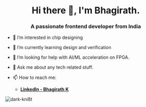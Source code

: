 <!---
- 👋 Hi, I’m @dark-kni8t
- 💞️ I’m looking to collaborate on ...
- 📫 How to reach me ...
--->

<!---
dark-knight123/dark-knight123 is a ✨ special ✨ repository because its `README.md` (this file) appears on your GitHub profile.
You can click the Preview link to take a look at your changes.
--->

<h1 align="center">Hi there 👋, I'm Bhagirath.</h1>
<h3 align="center">A passionate frontend developer from India</h3>

- 👀 I’m interested in chip designing
- 🌱 I’m currently learning design and verification
- 🤔 I’m looking for help with AI/ML acceleration on FPGA.
- 💬 Ask me about any tech related stuff.

- 📫 How to reach me:
  -  **[LinkedIn - Bhagirath K](https://www.linkedin.com/in/bhagirath-k-/)**
<!--
<h3 align="left">Connect with me:</h3>
<p align="left">
</p>
--->
<p><img align="center" src="https://github-readme-stats.vercel.app/api/top-langs?username=dark-kni8t&hide=C,Python,Assembly,Hack,Roff,Yacc,Stata,CMake,html&theme=tokyonight&show_icons=true&locale=en&layout=compact" alt="dark-kni8t" /></p>

<!--
[![Top Langs](https://github-readme-stats.vercel.app/api/top-langs/?username=dark-kni8t&hide=C,Python,Assembly,Hack,Roff,Yacc,Stata,CMake,html&theme=tokyonight)](https://github.com/dark-kni8t/github-readme-stats)
-->
